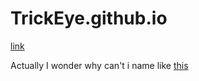 # TrickEye.github.io

[link](_posts/2021-11-26-firstFile.md)

Actually I wonder why can't i name like [this](_posts/The%20toggling%20behavior%20of%20J-K%20Flip-Flop.md)